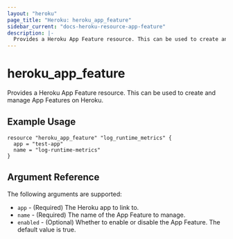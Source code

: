 ```yaml
---
layout: "heroku"
page_title: "Heroku: heroku_app_feature"
sidebar_current: "docs-heroku-resource-app-feature"
description: |-
  Provides a Heroku App Feature resource. This can be used to create and manage App Features on Heroku.
---
```


# heroku\_app\_feature

Provides a Heroku App Feature resource. This can be used to create and manage App Features on Heroku.

## Example Usage

```hcl
resource "heroku_app_feature" "log_runtime_metrics" {
  app = "test-app"
  name = "log-runtime-metrics"
}
```

## Argument Reference

The following arguments are supported:

* `app` - (Required) The Heroku app to link to.
* `name` - (Required) The name of the App Feature to manage.
* `enabled` - (Optional) Whether to enable or disable the App Feature. The default value is true.
